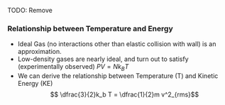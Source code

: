 TODO: Remove
### Relationship between Temperature and Energy
 - Ideal Gas (no interactions other than elastic collision with wall) is an approximation.
 - Low-density gases are nearly ideal, and turn out to satisfy (experimentally observed) $PV = Nk_B T$
 - We can derive the relationship between Temperature (T) and Kinetic Energy (KE)
$$ \dfrac{3}{2}k_b T = \dfrac{1}{2}m v^2_{rms}$$
